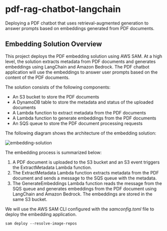 # pdf-rag-chatbot-langchain
Deploying a PDF chatbot that uses retrieval-augmented generation to answer prompts based on embeddings generated from PDF documents.

## Embedding Solution Overview

This project deploys the PDF embedding solution using AWS SAM. At a high level, the solution extracts metadata from PDF documents and generates embeddings using LangChain and Amazon Bedrock.
The PDF chatbot application will use the embeddings to answer user prompts based on the content of the PDF documents.

The solution consists of the following components:

- An S3 bucket to store the PDF documents
- A DynamoDB table to store the metadata and status of the uploaded documents
- A Lambda function to extract metadata from the PDF documents
- A Lambda function to generate embeddings from the PDF documents
- An SQS queue to store the PDF document processing requests

The following diagram shows the architecture of the embedding solution:

![embedding-solution](https://github.com/user-attachments/assets/91b85eb6-7b01-452c-ac56-91c0988f46ea)

  
The embedding process is summarized below:

1. A PDF document is uploaded to the S3 bucket and an S3 event triggers the ExtractMetadata Lambda function.
2. The ExtractMetadata Lambda function extracts metadata from the PDF document and sends a message to the SQS queue with the metadata.
3. The GenerateEmbeddings Lambda function reads the message from the SQS queue and generates embeddings from the PDF document using LangChain and Amazon Bedrock. The embeddings are stored in the same S3 bucket.

We will use the AWS SAM CLI configured with the _samconfig.toml_ file to deploy the embedding application.
```
sam deploy --resolve-image-repos
```
